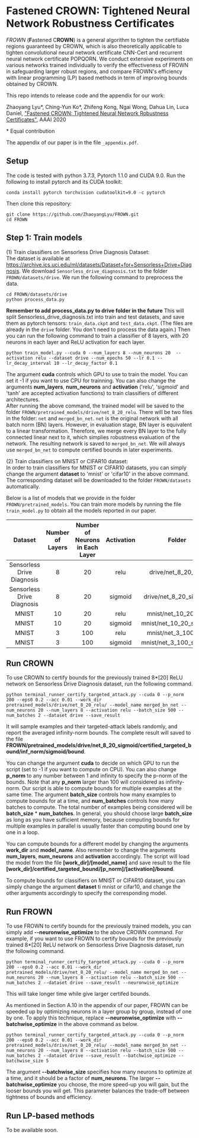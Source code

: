 # Fastened CROWN: Tightened Neural Network Robustness Certificates

*FROWN* (**F**astened C**ROWN**) is a general algorithm to
tighten the certifiable regions guaranteed by CROWN, which is also theoretically applicable to tighten convolutional neural network certificate CNN-Cert and recurrent neural network certificate POPQORN. We conduct extensive experiments on various networks trained individually to verify the effectiveness of FROWN in safeguarding larger robust regions, and compare FROWN's efficiency with linear programming (LP) based methods in term of improving bounds obtained by CROWN. 


This repo intends to release code and the appendix for our work:


Zhaoyang Lyu\*, Ching-Yun Ko\*, Zhifeng Kong, Ngai Wong, Dahua Lin, Luca Daniel, ["Fastened CROWN: Tightened Neural Network Robustness Certificates"](https://arxiv.org/abs/1912.00574), AAAI 2020

\* Equal contribution

The appendix of our paper is in the file `_appendix.pdf`.

Setup
--------------------------------------------------------------

The code is tested with python 3.7.3, Pytorch 1.1.0 and CUDA 9.0. Run the following
to install pytorch and its CUDA toolkit:

```
conda install pytorch torchvision cudatoolkit=9.0 -c pytorch
```

Then clone this repository:

```
git clone https://github.com/ZhaoyangLyu/FROWN.git
cd FROWN
```
Step 1: Train models
--------------------------------------------------------------
(1) Train classifiers on Sensorless Drive Diagnosis Dataset:\
The dataset is available at https://archive.ics.uci.edu/ml/datasets/Dataset+for+Sensorless+Drive+Diagnosis. We download `Sensorless_drive_diagnosis.txt` to the folder `FROWN/datasets/drive`.
We run the following command to preprocess the data.
```
cd FROWN/datasets/drive
python process_data.py
```
**Remember to add process_data.py to drive folder in the future**
This will split Sensorless_drive_diagnosis.txt into train and test datasets, and save them as pytorch tensors: `train_data.ckpt` and `test_data.ckpt`. (The files are already in the `drive` folder. You don't need to process the data again.)
Then you can run the following command to train a classifier of 8 layers, with 20 neurons in each layer and ReLU activation for each layer.

```
python train_model.py --cuda 0 --num_layers 8 --num_neurons 20  --activation relu --dataset drive --num_epochs 50 --lr 0.1 --lr_decay_interval 10 --lr_decay_factor 0.1
```

The argument **cuda** controls which GPU to use to train the model. You can set it -1 if you want to use CPU for trainning. You can also change the arguments **num_layers**, **num_neurons** and **activation** ('relu', 'sigmoid' and 'tanh' are accepted activation functions) to train classifiers of different architectures.\
After running the above command, the trained model will be saved to the folder `FROWN/pretrained_models/drive/net_8_20_relu`. There will be two files in the folder: `net` and `merged_bn_net`. `net` is the original network with all batch norm (BN) layers. However, in evaluation stage, BN layer is equivalent to a linear transformation. Therefore, we merge every BN layer to the fully connected linear next to it, which simplies robustness evaluation of the network. The resulting network is saved to `merged_bn_net`. We will always use `merged_bn_net` to compute certified bounds in later experiments.


(2) Train classifiers on MNIST or CIFAR10 dataset:\
In order to train classifiers for MNIST or CIFAR10 datasets, you can simply change the argument **dataset** to 'mnist' or 'cifar10' in the above command. The corresponding dataset will be downloaded to the folder `FROWN/datasets` automatically.

Below is a list of models that we provide in the folder `FROWN/pretrained_models`. You can train more models by running the file `train_model.py` to obtain all the models reported in our paper.

|           Dataset          | Number of Layers  | Number of Neurons in Each Layer | Activation |          Folder         |
|:--------------------------:|:-----------------:|:-------------------------------:|:----------:|:-----------------------:|
| Sensorless Drive Diagnosis |         8         |                20               |    relu    |   drive/net_8_20_relu   |
| Sensorless Drive Diagnosis |         8         |                20               |   sigmoid  |  drive/net_8_20_sigmoid |
|            MNIST           |         10        |                20               |    relu    |   mnist/net_10_20_relu  |
|            MNIST           |         10        |                20               |   sigmoid  | mnist/net_10_20_sigmoid |
|            MNIST           |         3         |               100               |    relu    |   mnist/net_3_100_relu  |
|            MNIST           |         3         |               100               |   sigmoid  | mnist/net_3_100_sigmoid |


Run CROWN
--------------------------------------------------------------
To use CROWN to certify bounds for the previously trained 8*[20] ReLU network on Sensorless Drive Diagnosis dataset, run the following command.
```
python terminal_runner_certify_targeted_attack.py --cuda 0 --p_norm 200 --eps0 0.2 --acc 0.01 --work_dir pretrained_models/drive/net_8_20_relu/ --model_name merged_bn_net --num_neurons 20 --num_layers 8 --activation relu --batch_size 500 --num_batches 2 --dataset drive --save_result
```
It will sample examples and their targeted-attack labels randomly, and report the averaged infinity-norm bounds. The complete result will saved to the file **FROWN/pretrained_models/drive/net_8_20_sigmoid/certified_targeted_bound/inf_norm/sigmoid/bound**.

You can change the argument **cuda** to decide on which GPU to run the script (set to -1 if you want to compute on CPU). You can also change **p_norm** to any number between 1 and infinity to specify the p-norm of the bounds. Note that any **p_norm** larger than 100 will considered as infinity-norm.
Our script is able to compute bounds for multiple examples at the same time. The argument **batch_size** controls how many examples to compute bounds for at a time, and **num_batches** controls how many batches to compute. The total number of examples being considered will be **batch_size** * **num_batches**.
In general, you should choose large **batch_size** as long as you have sufficient memory, because computing bounds for multiple examples in parallel is usually faster than computing bound one by one in a loop. 

You can compute bounds for a different model by changing the arguments **work_dir** and **model_name**. Also remember to change the arguments **num_layers**, **num_neurons** and **activation** accordingly. 
The script will load the model from the file **[work_dir]/[model_name]** and save result to the file **[work_dir]/certified_targeted_bound/[p_norm]/[activation]/bound**. 

To compute bounds for classifiers on MNIST or CIFAR10 dataset, you can simply change the argument **dataset** ti mnist or cifar10, and change the other arguments accordingly to specify the corresponding model.

Run FROWN
--------------------------------------------------------------
To use FROWN to certify bounds for the previously trained models, you can simply add **--neuronwise_optimize** to the above CROWN command. For example, if you want to use FROWN to certify bounds for the previously trained 8*[20] ReLU network on Sensorless Drive Diagnosis dataset, run the following command.
```
python terminal_runner_certify_targeted_attack.py --cuda 0 --p_norm 200 --eps0 0.2 --acc 0.01 --work_dir pretrained_models/drive/net_8_20_relu/ --model_name merged_bn_net --num_neurons 20 --num_layers 8 --activation relu --batch_size 500 --num_batches 2 --dataset drive --save_result --neuronwise_optimize
```
This will take longer time while give larger certifed bounds.

As mentioned in Section A.10 in the appendix of our paper, FROWN can be speeded up by optimizing neurons in a layer group by group, instead of one by one. To apply this technique, replace **--neuronwise_optimize** with **--batchwise_optimize** in the above command as below.
```
python terminal_runner_certify_targeted_attack.py --cuda 0 --p_norm 200 --eps0 0.2 --acc 0.01 --work_dir pretrained_models/drive/net_8_20_relu/ --model_name merged_bn_net --num_neurons 20 --num_layers 8 --activation relu --batch_size 500 --num_batches 2 --dataset drive --save_result --batchwise_optimize --batchwise_size 5
``` 
The argument **--batchwise_size** specifies how many neurons to optimize at a time, and it should be a factor of **num_neurons**. The larger **--batchwise_optimize** you choose, the more speed-up you will gain, but the looser bounds you will get. This parameter balances the trade-off between tightness of bounds and efficiency.

Run LP-based methods
--------------------------------------------------------------
To be available soon.
